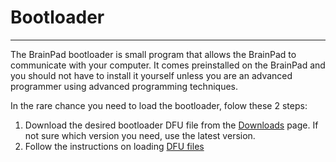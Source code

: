 # Bootloader
---
The BrainPad bootloader is small program that allows the BrainPad to communicate with your computer.  It comes preinstalled on the BrainPad and you should not have to install it yourself unless you are an advanced programmer using advanced programming techniques.

In the rare chance you need to load the bootloader, folow these 2 steps:
1. Download the desired bootloader DFU file from the [Downloads](downloads.md#bootloaders) page. If not sure which version you need, use the latest version.
2. Follow the instructions on loading [DFU files](dfu-files.md)

